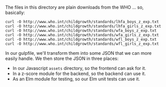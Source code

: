The files in this directory are plain downloads from the WHO ... so,
basically:

    curl -O http://www.who.int/childgrowth/standards/lhfa_boys_z_exp.txt
    curl -O http://www.who.int/childgrowth/standards/lhfa_girls_z_exp.txt
    curl -O http://www.who.int/childgrowth/standards/wfa_boys_z_exp.txt
    curl -O http://www.who.int/childgrowth/standards/wfa_girls_z_exp.txt
    curl -O http://www.who.int/childgrowth/standards/wfl_boys_z_exp.txt
    curl -O http://www.who.int/childgrowth/standards/wfl_girls_z_exp.txt

In our gulpfile, we'll transform them into some JSON that we can more
easily handle. We then store the JSON in three places:

- In our Javascript `assets` directory, so the frontend can ask for it.
- In a z-score module for the backend, so the backend can use it.
- As an Elm module for testing, so our Elm unit tests can use it.
